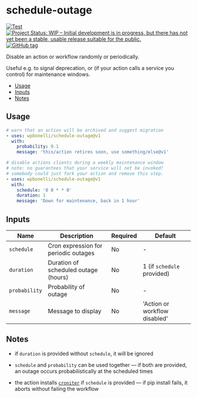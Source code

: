 # schedule-outage

[![Test](https://github.com/wpbonelli/schedule-outage/actions/workflows/test.yml/badge.svg)](https://github.com/wpbonelli/schedule-outage/actions/workflows/test.yml)
[![Project Status: WIP – Initial development is in progress, but there has not yet been a stable, usable release suitable for the public.](https://www.repostatus.org/badges/latest/wip.svg)](https://www.repostatus.org/#wip)
[![GitHub tag](https://img.shields.io/github/tag/wpbonelli/schedule-outage.svg)](https://github.com/wpbonelli/schedule-outage/tags/latest)

Disable an action or workflow randomly or periodically.

Useful e.g. to signal deprecation, or (if your action calls a service you control) for maintenance windows.

<!-- START doctoc generated TOC please keep comment here to allow auto update -->
<!-- DON'T EDIT THIS SECTION, INSTEAD RE-RUN doctoc TO UPDATE -->


- [Usage](#usage)
- [Inputs](#inputs)
- [Notes](#notes)

<!-- END doctoc generated TOC please keep comment here to allow auto update -->

## Usage

```yml
# warn that an action will be archived and suggest migration
- uses: wpbonelli/schedule-outage@v1
  with:
    probability: 0.1
    message: 'this/action retires soon, use something/else@v1'

# disable actions clients during a weekly maintenance window
# note: no guarantees that your service will not be invoked!
# somebody could just fork your action and remove this step.
- uses: wpbonelli/schedule-outage@v1
  with:
    schedule: '0 0 * * 0'
    duration: 1
    message: 'Down for maintenance, back in 1 hour'
```

## Inputs

| Name | Description | Required | Default |
| --- | --- | --- | --- |
| `schedule` | Cron expression for periodic outages | No | - |
| `duration` | Duration of scheduled outage (hours) | No | 1 (if `schedule` provided) |
| `probability` | Probability of outage | No | - |
| `message` | Message to display | No | 'Action or workflow disabled' |

## Notes

* if `duration` is provided without `schedule`, it will be ignored

* `schedule` and `probability` can be used together &mdash; if both are provided, an outage occurs probabilistically at the scheduled times

* the action installs [`croniter`](https://github.com/kiorky/croniter) if `schedule` is provided &mdash; if pip install fails, it aborts without failing the workflow